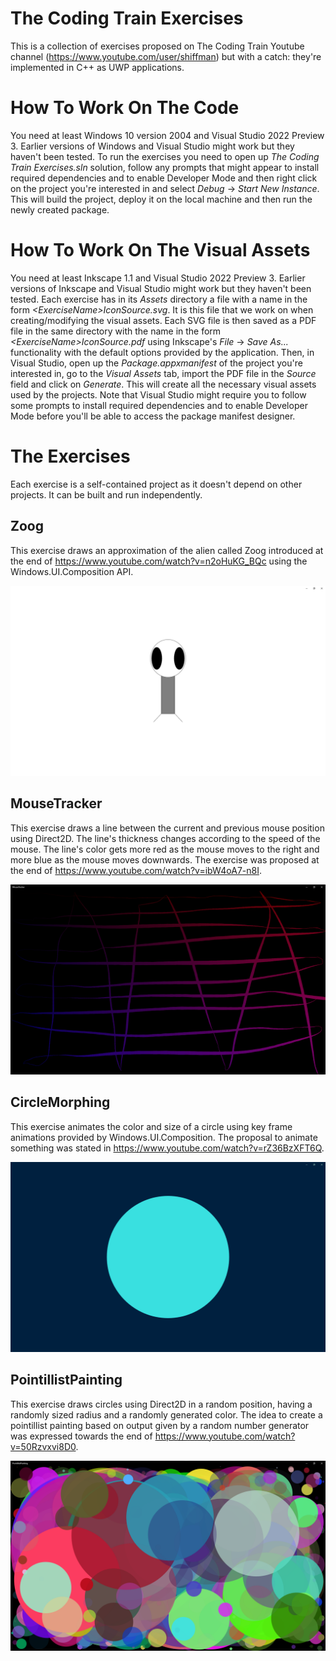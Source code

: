 # The Coding Train Exercises

This is a collection of exercises proposed on The Coding Train Youtube channel (https://www.youtube.com/user/shiffman) but with a catch: they're implemented in C++ as UWP applications.

# How To Work On The Code

You need at least Windows 10 version 2004 and Visual Studio 2022 Preview 3. Earlier versions of Windows and Visual Studio might work but they haven't been tested. To run the exercises you need to open up *The Coding Train Exercises.sln* solution, follow any prompts that might appear to install required dependencies and to enable Developer Mode and then right click on the project you're interested in and select *Debug* -> *Start New Instance*. This will build the project, deploy it on the local machine and then run the newly created package.

# How To Work On The Visual Assets

You need at least Inkscape 1.1 and Visual Studio 2022 Preview 3. Earlier versions of Inkscape and Visual Studio might work but they haven't been tested. Each exercise has in its *Assets* directory a file with a name in the form *\<ExerciseName\>IconSource.svg*. It is this file that we work on when creating/modifying the visual assets. Each SVG file is then saved as a PDF file in the same directory with the name in the form *\<ExerciseName\>IconSource.pdf* using Inkscape's *File* -> *Save As...* functionality with the default options provided by the application. Then, in Visual Studio, open up the *Package.appxmanifest* of the project you're interested in, go to the *Visual Assets* tab, import the PDF file in the *Source* field and click on *Generate*. This will create all the necessary visual assets used by the projects. Note that Visual Studio might require you to follow some prompts to install required dependencies and to enable Developer Mode before you'll be able to access the package manifest designer.

# The Exercises

Each exercise is a self-contained project as it doesn't depend on other projects. It can be built and run independently.

## Zoog

This exercise draws an approximation of the alien called Zoog introduced at the end of https://www.youtube.com/watch?v=n2oHuKG_BQc using the Windows.UI.Composition API.

![Screenshot of the Zoog application.](ReadMeAssets/zoog_screenshot.png)

## MouseTracker

This exercise draws a line between the current and previous mouse position using Direct2D. The line's thickness changes according to the speed of the mouse. The line's color gets more red as the mouse moves to the right and more blue as the mouse moves downwards. The exercise was proposed at the end of https://www.youtube.com/watch?v=ibW4oA7-n8I.

![Screenshot of the MouseTracker application.](ReadMeAssets/mouse_tracker_screenshot.png)

## CircleMorphing

This exercise animates the color and size of a circle using key frame animations provided by Windows.UI.Composition. The proposal to animate something was stated in https://www.youtube.com/watch?v=rZ36BzXFT6Q.

![Screenshot of the CircleMorphing application.](ReadMeAssets/circle_morphing_screenshot.png)

## PointillistPainting

This exercise draws circles using Direct2D in a random position, having a randomly sized radius and a randomly generated color. The idea to create a pointillist painting based on output given by a random number generator was expressed towards the end of https://www.youtube.com/watch?v=50Rzvxvi8D0.

![Screenshot of the PointillistPainting application.](ReadMeAssets/pointillist_painting_screenshot.png)
